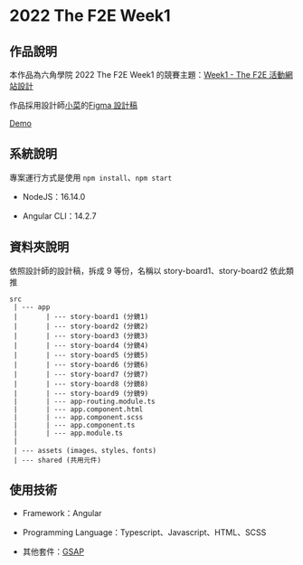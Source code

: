 # 2022 The F2E Week1

## 作品說明

本作品為六角學院 2022 The F2E Week1 的競賽主題：[Week1 - The F2E 活動網站設計](https://2022.thef2e.com/news/week1)

作品採用設計師[小菜](https://2022.thef2e.com/users/12061549261446456235)的[Figma 設計稿](https://www.figma.com/file/8RVl4ySfbKgWHa5Wz7gMh7/%E5%B0%8F%E8%8F%9C_F2E_project1?node-id=0%3A1)

[Demo](https://qazs10015.github.io/2022_F2E_w1/)

## 系統說明

專案運行方式是使用 `npm install`、`npm start`

* NodeJS：16.14.0

* Angular CLI：14.2.7

## 資料夾說明

依照設計師的設計稿，拆成 9 等份，名稱以 story-board1、story-board2 依此類推

```
src
 | --- app
 |       | --- story-board1 (分鏡1)
 |       | --- story-board2 (分鏡2)
 |       | --- story-board3 (分鏡3)
 |       | --- story-board4 (分鏡4)
 |       | --- story-board5 (分鏡5)
 |       | --- story-board6 (分鏡6)
 |       | --- story-board7 (分鏡7)
 |       | --- story-board8 (分鏡8)
 |       | --- story-board9 (分鏡9)
 |       | --- app-routing.module.ts
 |       | --- app.component.html
 |       | --- app.component.scss
 |       | --- app.component.ts
 |       | --- app.module.ts
 |
 | --- assets (images、styles、fonts)
 | --- shared (共用元件)
```

## 使用技術

* Framework：Angular

* Programming Language：Typescript、Javascript、HTML、SCSS

* 其他套件：[GSAP](https://greensock.com/gsap/)
